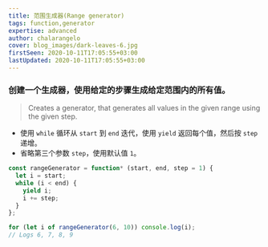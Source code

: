 ```yaml
---
title: 范围生成器(Range generator)
tags: function,generator
expertise: advanced
author: chalarangelo
cover: blog_images/dark-leaves-6.jpg
firstSeen: 2020-10-11T17:05:55+03:00
lastUpdated: 2020-10-11T17:05:55+03:00
---
```


### 创建一个生成器，使用给定的步骤生成给定范围内的所有值。
> Creates a generator, that generates all values in the given range using the given step.

- 使用 `while` 循环从 `start` 到 `end` 迭代，使用 `yield` 返回每个值，然后按 `step` 递增。
- 省略第三个参数 `step`，使用默认值 `1`。

```js
const rangeGenerator = function* (start, end, step = 1) {
  let i = start;
  while (i < end) {
    yield i;
    i += step;
  }
};
```

```js
for (let i of rangeGenerator(6, 10)) console.log(i);
// Logs 6, 7, 8, 9
```
